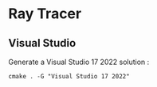 # Ray Tracer

## Visual Studio

Generate a Visual Studio 17 2022 solution :

<code>cmake . -G "Visual Studio 17 2022"</code>